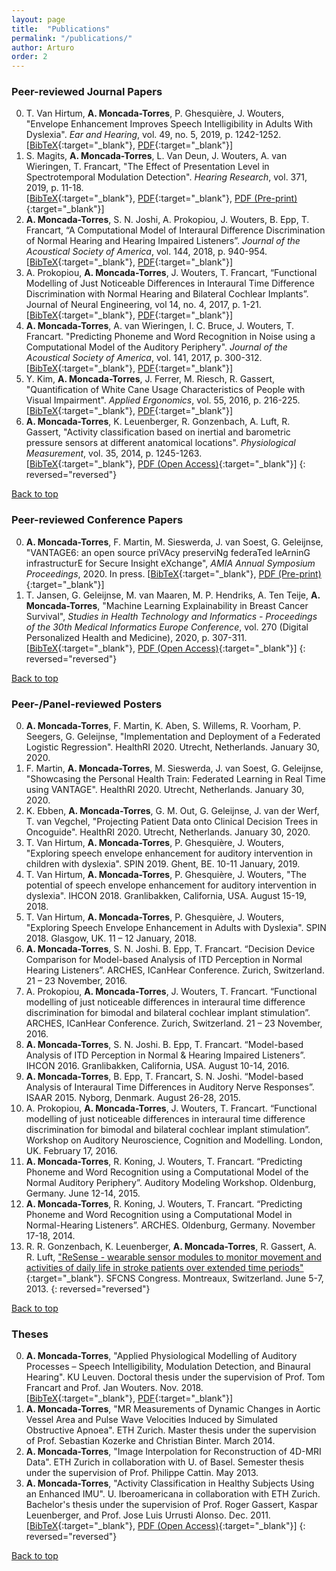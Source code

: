 ```yaml
---
layout: page
title:  "Publications"
permalink: "/publications/"
author: Arturo
order: 2
---
```


### Peer-reviewed Journal Papers

0. T. Van Hirtum, **A. Moncada-Torres**, P. Ghesquière, J. Wouters, "Envelope Enhancement Improves Speech Intelligibility in Adults With Dyslexia". *Ear and Hearing*, vol. 49, no. 5, 2019, p. 1242-1252.  
[[BibTeX](../../bibtex/vanhirtum2019speech.txt){:target="_blank"}, [PDF](https://journals.lww.com/ear-hearing/Abstract/publishahead/Speech_Envelope_Enhancement_Instantaneously.98825.aspx){:target="_blank"}]
0. S. Magits, **A. Moncada-Torres**, L. Van Deun, J. Wouters, A. van Wieringen, T. Francart, "The Effect of Presentation Level in Spectrotemporal Modulation Detection". *Hearing Research*, vol. 371, 2019, p. 11-18.  
[[BibTeX](../../bibtex/magits2019effect.txt){:target="_blank"}, [PDF](https://www.sciencedirect.com/science/article/pii/S0378595517306020){:target="_blank"}, [PDF (Pre-print)](https://www.biorxiv.org/node/135489.abstract){:target="_blank"}]
0. **A. Moncada-Torres**, S. N. Joshi, A. Prokopiou, J. Wouters, B. Epp, T. Francart, “A Computational Model of Interaural Difference Discrimination of Normal Hearing and Hearing Impaired Listeners”. *Journal of the Acoustical Society of America*, vol. 144, 2018, p. 940-954.  
[[BibTeX](../../bibtex/moncada-torres2018framework.txt){:target="_blank"}, [PDF](https://asa.scitation.org/doi/10.1121/1.5051322){:target="_blank"}]
0. A. Prokopiou, **A. Moncada-Torres**, J. Wouters, T. Francart, “Functional Modelling of Just Noticeable Differences in Interaural Time Difference Discrimination with Normal Hearing and Bilateral Cochlear Implants”. Journal of Neural Engineering, vol 14, no. 4, 2017, p. 1-21.  
[[BibTeX](../../bibtex/prokopiou2017functional.txt){:target="_blank"}, [PDF](http://iopscience.iop.org/article/10.1088/1741-2552/aa7075){:target="_blank"}]
0. **A. Moncada-Torres**, A. van Wieringen, I. C. Bruce, J. Wouters, T. Francart. "Predicting Phoneme and Word Recognition in Noise using a Computational Model of the Auditory Periphery". *Journal of the Acoustical Society of America*, vol. 141, 2017, p. 300-312.  
[[BibTeX](../../bibtex/moncada-torres2016predicting.txt){:target="_blank"}, [PDF](http://asa.scitation.org/doi/abs/10.1121/1.4973569){:target="_blank"}]
0. Y. Kim, **A. Moncada-Torres**, J. Ferrer, M. Riesch, R. Gassert, "Quantification of White Cane Usage Characteristics of People with Visual Impairment". *Applied Ergonomics*, vol. 55, 2016, p. 216-225.  
[[BibTeX](../../bibtex/kim2016quantification.txt){:target="_blank"}, [PDF](http://www.sciencedirect.com/science/article/pii/S0003687016300291){:target="_blank"}]
0. **A. Moncada-Torres**, K. Leuenberger, R. Gonzenbach, A. Luft, R. Gassert, "Activity classification based on inertial and barometric pressure sensors at different anatomical locations". *Physiological Measurement*, vol. 35, 2014, p. 1245-1263.  
[[BibTeX](../../bibtex/moncada-torres2014activity.txt){:target="_blank"}, [PDF (Open Access)](http://stacks.iop.org/0967-3334/35/1245){:target="_blank"}]
{: reversed="reversed"}

[Back to top](#top)

### Peer-reviewed Conference Papers
0. **A. Moncada-Torres**, F. Martin, M. Sieswerda, J. van Soest, G. Geleijnse, "VANTAGE6: an open source priVAcy preserviNg federaTed leArninG infrastructurE for Secure Insight eXchange", *AMIA Annual Symposium Proceedings*, 2020. In press.
[[BibTeX](../../bibtex/moncada-torres2020vantage6.txt){:target="_blank"}, [PDF (Pre-print)](../../pdfs/moncada-torres2020vantage6_preprint.pdf){:target="_blank"}]
0. T. Jansen, G. Geleijnse, M. van Maaren, M. P. Hendriks, A. Ten Teije, **A. Moncada-Torres**, "Machine Learning Explainability in Breast Cancer Survival", *Studies in Health Technology and Informatics - Proceedings of the 30th Medical Informatics Europe Conference*, vol. 270 (Digital Personalized Health and Medicine), 2020, p. 307-311.
[[BibTeX](../../bibtex/jansen2020machine.txt){:target="_blank"}, [PDF (Open Access)](http://ebooks.iospress.nl/volumearticle/54174){:target="_blank"}]
{: reversed="reversed"}

[Back to top](#top)

### Peer-/Panel-reviewed Posters
0. **A. Moncada-Torres**, F. Martin, K. Aben, S. Willems, R. Voorham, P. Seegers, G. Geleijnse, "Implementation and Deployment of a Federated Logistic Regression". HealthRI 2020. Utrecht, Netherlands. January 30, 2020.
0. F. Martin, **A. Moncada-Torres**, M. Sieswerda, J. van Soest, G. Geleijnse, "Showcasing the Personal Health Train: Federated Learning in Real Time using VANTAGE". HealthRI 2020. Utrecht, Netherlands. January 30, 2020.
0. K. Ebben, **A. Moncada-Torres**, G. M. Out, G. Geleijnse, J. van der Werf, T. van Vegchel, "Projecting Patient Data onto Clinical Decision Trees in Oncoguide". HealthRI 2020. Utrecht, Netherlands. January 30, 2020.
0. T. Van Hirtum, **A. Moncada-Torres**, P. Ghesquière, J. Wouters, "Exploring speech envelope enhancement for auditory intervention in children with dyslexia". SPIN 2019. Ghent, BE. 10-11 January, 2019.
0. T. Van Hirtum, **A. Moncada-Torres**, P. Ghesquière, J. Wouters, "The potential of speech envelope enhancement for auditory intervention in dyslexia". IHCON 2018. Granlibakken, California, USA. August 15-19, 2018.
0. T. Van Hirtum, **A. Moncada-Torres**, P. Ghesquière, J. Wouters, "Exploring Speech Envelope Enhancement in Adults with Dyslexia". SPIN 2018. Glasgow, UK. 11 – 12 January, 2018.
0. **A. Moncada-Torres**, S. N. Joshi. B. Epp, T. Francart. “Decision Device Comparison for Model-based Analysis of ITD Perception in Normal Hearing Listeners”. ARCHES, ICanHear Conference. Zurich, Switzerland. 21 – 23 November, 2016.
0. A. Prokopiou, **A. Moncada-Torres**, J. Wouters, T. Francart. “Functional modelling of just noticeable differences in interaural time difference discrimination for bimodal and bilateral cochlear implant stimulation”. ARCHES, ICanHear Conference. Zurich, Switzerland. 21 – 23 November, 2016.
0. **A. Moncada-Torres**, S. N. Joshi. B. Epp, T. Francart. “Model-based Analysis of ITD Perception in Normal & Hearing Impaired Listeners”. IHCON 2016. Granlibakken, California, USA. August 10-14, 2016.
0. **A. Moncada-Torres**, B. Epp, T. Francart, S. N. Joshi. “Model-based Analysis of Interaural Time Differences in Auditory Nerve Responses”. ISAAR 2015. Nyborg, Denmark. August 26-28, 2015.
0. A. Prokopiou, **A. Moncada-Torres**, J. Wouters, T. Francart. “Functional modelling of just noticeable differences in interaural time difference discrimination for bimodal and bilateral cochlear implant stimulation”. Workshop on Auditory Neuroscience, Cognition and Modelling. London, UK. February 17, 2016.
0. **A. Moncada-Torres**, R. Koning, J. Wouters, T. Francart. “Predicting Phoneme and Word Recognition using a Computational Model of the Normal Auditory Periphery”. Auditory Modeling Workshop. Oldenburg, Germany. June 12-14, 2015.
0. **A. Moncada-Torres**, R. Koning, J. Wouters, T. Francart. “Predicting Phoneme and Word Recognition using a Computational Model in Normal-Hearing Listeners”. ARCHES. Oldenburg, Germany. November 17-18, 2014.
0. R. R. Gonzenbach, K. Leuenberger, **A. Moncada-Torres**, R. Gassert, A. R. Luft, ["ReSense - wearable sensor modules to monitor movement and activities of daily life in stroke patients over extended time periods"](https://kongress.imk.ch/sfcns2013/posters){:target="_blank"}. SFCNS Congress. Montreaux, Switzerland. June 5-7, 2013.
{: reversed="reversed"}

[Back to top](#top)

### Theses
0. **A. Moncada-Torres**, "Applied Physiological Modelling of Auditory Processes &#8211; Speech Intelligibility, Modulation Detection, and Binaural Hearing". KU Leuven. Doctoral thesis under the supervision of Prof. Tom Francart and Prof. Jan Wouters. Nov. 2018.  
[[BibTeX](../../bibtex/moncada-torres2018applied.txt){:target="_blank"}, [PDF](../../pdfs/moncada-torres2018applied.pdf){:target="_blank"}]
0. **A. Moncada-Torres**, "MR Measurements of Dynamic Changes in Aortic Vessel Area and Pulse Wave Velocities Induced by Simulated Obstructive Apnoea". ETH Zurich. Master thesis under the supervision of Prof. Sebastian Kozerke and Christian Binter. March 2014.
0. **A. Moncada-Torres**, "Image Interpolation for Reconstruction of 4D-MRI Data". ETH Zurich in collaboration with U. of Basel. Semester thesis under the supervision of Prof. Philippe Cattin. May 2013.
0. **A. Moncada-Torres**, "Activity Classification in Healthy Subjects Using an Enhanced IMU". U. Iberoamericana in collaboration with ETH Zurich. Bachelor's thesis under the supervision of Prof. Roger Gassert, Kaspar Leuenberger, and Prof. Jose Luis Urrusti Alonso. Dec. 2011.  
[[BibTeX](../../bibtex/moncada-torres2014activity.txt){:target="_blank"}, [PDF (Open Access)](http://stacks.iop.org/0967-3334/35/1245){:target="_blank"}]
{: reversed="reversed"}

[Back to top](#top)
